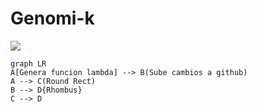 

**Genomi-k**
=============
![](https://admin-genomik-ng-assets.s3.amazonaws.com/images/github_cover.png)



```mermaid
graph LR
A[Genera funcion lambda] --> B(Sube cambios a github)
A --> C(Round Rect)
B --> D{Rhombus}
C --> D
